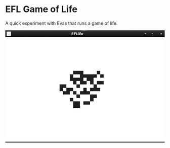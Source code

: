 EFL Game of Life
===

A quick experiment with Evas that runs a game of life.

![Game in progress](shot1.png?raw=true)

